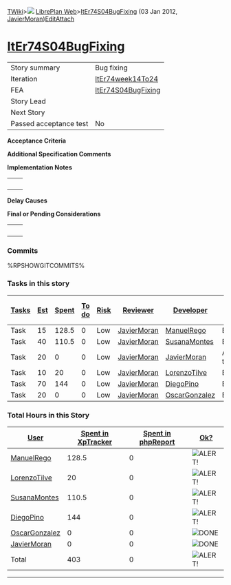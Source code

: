 [TWiki](Main_WebHome)&gt;![](/twiki/pub/TWiki/TWikiDocGraphics/web-bg-small.gif) [LibrePlan Web](LibrePlan_WebHome)&gt;[ItEr74S04BugFixing](LibrePlan_ItEr74S04BugFixing "Topic revision: 19 (03 Jan 2012 - 13:11:53)") (03 Jan 2012, [JavierMoran](Main_JavierMoran))[Edit](LibrePlan_ItEr74S04BugFixing?t=1520343671 "Edit this topic text")[Attach](/twiki/bin/attach/LibrePlan/ItEr74S04BugFixing "Attach an image or document to this topic")  

 [ItEr74S04BugFixing](LibrePlan_ItEr74S04BugFixing)
===================================================

|                        |                                                    |
|------------------------|----------------------------------------------------|
| Story summary          | Bug fixing                                         |
| Iteration              | [ItEr74week14To24](LibrePlan_ItEr74week14To24)     |
| FEA                    | [ItEr74S04BugFixing](LibrePlan_ItEr74S04BugFixing) |
| Story Lead             |                                                    |
| Next Story             |                                                    |
| Passed acceptance test | No                                                 |

**Acceptance Criteria**

**Additional Specification Comments**

**Implementation Notes**

|     |     |
|-----|-----|
|     |     |

**Delay Causes**

**Final or Pending Considerations**

|     |     |
|-----|-----|
|     |     |

###  Commits

%RPSHOWGITCOMMITS%

###  Tasks in this story

| [Tasks](LibrePlan_ItEr74S04BugFixing?sortcol=0;table=2;up=0#sorted_table "Sort by this column") | [Est](LibrePlan_ItEr74S04BugFixing?sortcol=1;table=2;up=0#sorted_table "Sort by this column") | [Spent](LibrePlan_ItEr74S04BugFixing?sortcol=2;table=2;up=0#sorted_table "Sort by this column") | [To do](LibrePlan_ItEr74S04BugFixing?sortcol=3;table=2;up=0#sorted_table "Sort by this column") | [Risk](LibrePlan_ItEr74S04BugFixing?sortcol=4;table=2;up=0#sorted_table "Sort by this column") | [Reviewer](LibrePlan_ItEr74S04BugFixing?sortcol=5;table=2;up=0#sorted_table "Sort by this column") | [Developer](LibrePlan_ItEr74S04BugFixing?sortcol=6;table=2;up=0#sorted_table "Sort by this column") | [Task Name](LibrePlan_ItEr74S04BugFixing?sortcol=7;table=2;up=0#sorted_table "Sort by this column") | [Start Date](LibrePlan_ItEr74S04BugFixing?sortcol=8;table=2;up=0#sorted_table "Sort by this column") | [Est End Date](LibrePlan_ItEr74S04BugFixing?sortcol=9;table=2;up=0#sorted_table "Sort by this column") | [End Date](LibrePlan_ItEr74S04BugFixing?sortcol=10;table=2;up=0#sorted_table "Sort by this column") |
|-------------------------------------------------------------------------------------------------|-----------------------------------------------------------------------------------------------|-------------------------------------------------------------------------------------------------|-------------------------------------------------------------------------------------------------|------------------------------------------------------------------------------------------------|----------------------------------------------------------------------------------------------------|-----------------------------------------------------------------------------------------------------|-----------------------------------------------------------------------------------------------------|------------------------------------------------------------------------------------------------------|--------------------------------------------------------------------------------------------------------|-----------------------------------------------------------------------------------------------------|
| Task                                                                                            | 15                                                                                            | 128.5                                                                                           | 0                                                                                               | Low                                                                                            | [JavierMoran](Main_JavierMoran)                                                                    | [ManuelRego](Main_ManuelRego)                                                                       | Bug fixing                                                                                          |                                                                                                      |                                                                                                        |                                                                                                     |
| Task                                                                                            | 40                                                                                            | 110.5                                                                                           | 0                                                                                               | Low                                                                                            | [JavierMoran](Main_JavierMoran)                                                                    | [SusanaMontes](Main_SusanaMontes)                                                                   | Bug fixing                                                                                          |                                                                                                      |                                                                                                        |                                                                                                     |
| Task                                                                                            | 20                                                                                            | 0                                                                                               | 0                                                                                               | Low                                                                                            | [JavierMoran](Main_JavierMoran)                                                                    | [JavierMoran](Main_JavierMoran)                                                                     | Application testing                                                                                 |                                                                                                      |                                                                                                        |                                                                                                     |
| Task                                                                                            | 10                                                                                            | 20                                                                                              | 0                                                                                               | Low                                                                                            | [JavierMoran](Main_JavierMoran)                                                                    | [LorenzoTilve](Main_LorenzoTilve)                                                                   | Bug fixing                                                                                          |                                                                                                      |                                                                                                        |                                                                                                     |
| Task                                                                                            | 70                                                                                            | 144                                                                                             | 0                                                                                               | Low                                                                                            | [JavierMoran](Main_JavierMoran)                                                                    | [DiegoPino](Main_DiegoPino)                                                                         | Bug fixing                                                                                          |                                                                                                      |                                                                                                        |                                                                                                     |
| Task                                                                                            | 20                                                                                            | 0                                                                                               | 0                                                                                               | Low                                                                                            | [JavierMoran](Main_JavierMoran)                                                                    | [OscarGonzalez](Main_OscarGonzalez)                                                                 | Bug fixing                                                                                          |                                                                                                      |                                                                                                        |                                                                                                     |

###  Total Hours in this Story

| [User](LibrePlan_ItEr74S04BugFixing?sortcol=0;table=3;up=0#sorted_table "Sort by this column") | [Spent in XpTracker](LibrePlan_ItEr74S04BugFixing?sortcol=1;table=3;up=0#sorted_table "Sort by this column") | [Spent in phpReport](LibrePlan_ItEr74S04BugFixing?sortcol=2;table=3;up=0#sorted_table "Sort by this column") | [Ok?](LibrePlan_ItEr74S04BugFixing?sortcol=3;table=3;up=0#sorted_table "Sort by this column") |
|------------------------------------------------------------------------------------------------|--------------------------------------------------------------------------------------------------------------|--------------------------------------------------------------------------------------------------------------|-----------------------------------------------------------------------------------------------|
| [ManuelRego](Main_ManuelRego)                                                                  | 128.5                                                                                                        | 0                                                                                                            | ![ALERT!](/twiki/pub/TWiki/TWikiDocGraphics/warning.gif "ALERT!")                             |
| [LorenzoTilve](Main_LorenzoTilve)                                                              | 20                                                                                                           | 0                                                                                                            | ![ALERT!](/twiki/pub/TWiki/TWikiDocGraphics/warning.gif "ALERT!")                             |
| [SusanaMontes](Main_SusanaMontes)                                                              | 110.5                                                                                                        | 0                                                                                                            | ![ALERT!](/twiki/pub/TWiki/TWikiDocGraphics/warning.gif "ALERT!")                             |
| [DiegoPino](Main_DiegoPino)                                                                    | 144                                                                                                          | 0                                                                                                            | ![ALERT!](/twiki/pub/TWiki/TWikiDocGraphics/warning.gif "ALERT!")                             |
| [OscarGonzalez](Main_OscarGonzalez)                                                            | 0                                                                                                            | 0                                                                                                            | ![DONE](/twiki/pub/TWiki/TWikiDocGraphics/choice-yes.gif "DONE")                              |
| [JavierMoran](Main_JavierMoran)                                                                | 0                                                                                                            | 0                                                                                                            | ![DONE](/twiki/pub/TWiki/TWikiDocGraphics/choice-yes.gif "DONE")                              |
| Total                                                                                          | 403                                                                                                          | 0                                                                                                            | ![ALERT!](/twiki/pub/TWiki/TWikiDocGraphics/warning.gif "ALERT!")                             |

------------------------------------------------------------------------
